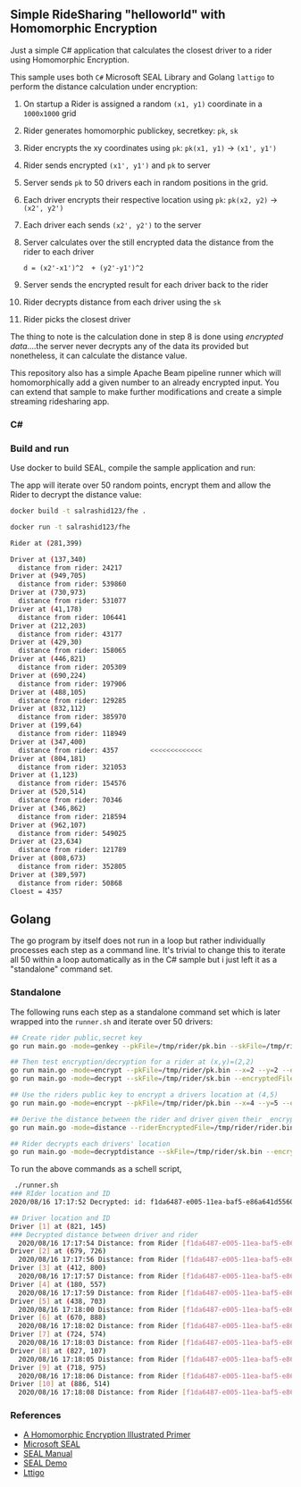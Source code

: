 ## Simple RideSharing "helloworld" with Homomorphic Encryption

Just a simple C# application that calculates the closest driver to a rider using Homomorphic Encryption.

This sample uses both `C#` Microsoft SEAL Library and Golang `lattigo` to perform the distance calculation under encryption:

1. On startup a Rider is assigned a random `(x1, y1)` coordinate in a `1000x1000` grid
2. Rider generates homomorphic publickey, secretkey:  `pk`, `sk`
3. Rider encrypts the xy coordinates using `pk`:  `pk(x1, y1)` -> `(x1', y1')`
4. Rider sends encrypted `(x1', y1')`  and `pk` to server
5. Server sends `pk` to 50 drivers each in random positions in the grid.
6. Each driver encrypts their respective location using `pk`: `pk(x2, y2)` -> `(x2', y2')`
7. Each driver each sends `(x2', y2')` to the server
8. Server calculates over the still encrypted data the distance from the rider to each driver

   `d = (x2'-x1')^2  + (y2'-y1')^2`  

9. Server sends the encrypted result for each driver back to the rider
10. Rider decrypts distance from each driver using the `sk` 
11. Rider picks the closest driver

The thing to note is the calculation done in step 8 is done using _encrypted data_....the server never decrypts any of the data its provided but nonetheless, it can calculate the distance value.

This repository also has a simple Apache Beam pipeline runner which will homomorphically add a given number to an already encrypted input.  You can extend that sample to make further modifications and create a simple streaming ridesharing app.

### C#

### Build and run

Use docker to build SEAL, compile the sample application and run:

The app will iterate over 50 random points, encrypt them and allow the Rider to decrypt the distance value:

```bash
docker build -t salrashid123/fhe .

docker run -t salrashid123/fhe

Rider at (281,399)

Driver at (137,340)
  distance from rider: 24217
Driver at (949,705)
  distance from rider: 539860
Driver at (730,973)
  distance from rider: 531077
Driver at (41,178)
  distance from rider: 106441
Driver at (212,203)
  distance from rider: 43177
Driver at (429,30)
  distance from rider: 158065
Driver at (446,821)
  distance from rider: 205309
Driver at (690,224)
  distance from rider: 197906
Driver at (488,105)
  distance from rider: 129285
Driver at (832,112)
  distance from rider: 385970
Driver at (199,64)
  distance from rider: 118949
Driver at (347,400)
  distance from rider: 4357        <<<<<<<<<<<<<
Driver at (804,181)
  distance from rider: 321053
Driver at (1,123)
  distance from rider: 154576
Driver at (520,514)
  distance from rider: 70346
Driver at (346,862)
  distance from rider: 218594
Driver at (962,107)
  distance from rider: 549025
Driver at (23,634)
  distance from rider: 121789
Driver at (808,673)
  distance from rider: 352805
Driver at (389,597)
  distance from rider: 50868
Cloest = 4357

```

## Golang

The go program by itself does not run in a loop but rather individually processes each step as a command line.  It's trivial to change this to iterate all 50 within a loop automatically as in the C# sample but i just left it as a "standalone" command set.

### Standalone

The following runs each step as a standalone command set which is later wrapped into the `runner.sh` and iterate over 50 drivers:
```bash
## Create rider public,secret key
go run main.go -mode=genkey --pkFile=/tmp/rider/pk.bin --skFile=/tmp/rider/sk.bin

## Then test encryption/decryption for a rider at (x,y)=(2,2)
go run main.go -mode=encrypt --pkFile=/tmp/rider/pk.bin --x=2 --y=2 --encryptedFile=/tmp/rider/rider.bin
go run main.go -mode=decrypt --skFile=/tmp/rider/sk.bin --encryptedFile=/tmp/rider/rider.bin

## Use the riders public key to encrypt a drivers location at (4,5)
go run main.go -mode=encrypt --pkFile=/tmp/rider/pk.bin --x=4 --y=5 --encryptedFile=/tmp/drivers/1.bin

## Derive the distance between the rider and driver given their _encrypted_ values
go run main.go -mode=distance --riderEncryptedFile=/tmp/rider/rider.bin --driverEncryptedFile=/tmp/drivers/1.bin --encryptedFile=/tmp/distance/1.bin

## Rider decrypts each drivers' location
go run main.go -mode=decryptdistance --skFile=/tmp/rider/sk.bin --encryptedFile=/tmp/distance/1.bin
```

To run the above commands as a schell script,
```bash
 ./runner.sh 
### RIder location and ID
2020/08/16 17:17:52 Decrypted: id: f1da6487-e005-11ea-baf5-e86a641d5560, (323,95)

## Driver location and ID
Driver [1] at (821, 145)
### Decrypted distance between driver and rider
  2020/08/16 17:17:54 Distance: from Rider [f1da6487-e005-11ea-baf5-e86a641d5560] --> Driver [f26cc4e7-e005-11ea-bc51-e86a641d5560]  (53893)
Driver [2] at (679, 726)
  2020/08/16 17:17:56 Distance: from Rider [f1da6487-e005-11ea-baf5-e86a641d5560] --> Driver [f35334df-e005-11ea-b9be-e86a641d5560]  (601)  <<<<<
Driver [3] at (412, 800)
  2020/08/16 17:17:57 Distance: from Rider [f1da6487-e005-11ea-baf5-e86a641d5560] --> Driver [f4517dc8-e005-11ea-add5-e86a641d5560]  (46187)
Driver [4] at (180, 557)
  2020/08/16 17:17:59 Distance: from Rider [f1da6487-e005-11ea-baf5-e86a641d5560] --> Driver [f53bb22b-e005-11ea-8e35-e86a641d5560]  (37282)
Driver [5] at (438, 703)
  2020/08/16 17:18:00 Distance: from Rider [f1da6487-e005-11ea-baf5-e86a641d5560] --> Driver [f629c73a-e005-11ea-8e46-e86a641d5560]  (55204)
Driver [6] at (670, 888)
  2020/08/16 17:18:02 Distance: from Rider [f1da6487-e005-11ea-baf5-e86a641d5560] --> Driver [f711526b-e005-11ea-b47f-e86a641d5560]  (28351)
Driver [7] at (724, 574)
  2020/08/16 17:18:03 Distance: from Rider [f1da6487-e005-11ea-baf5-e86a641d5560] --> Driver [f7e10d6c-e005-11ea-a901-e86a641d5560]  (62557)
Driver [8] at (827, 107)
  2020/08/16 17:18:05 Distance: from Rider [f1da6487-e005-11ea-baf5-e86a641d5560] --> Driver [f8bde225-e005-11ea-b0b7-e86a641d5560]  (57549)
Driver [9] at (718, 975)
  2020/08/16 17:18:06 Distance: from Rider [f1da6487-e005-11ea-baf5-e86a641d5560] --> Driver [f99c6359-e005-11ea-b50c-e86a641d5560]  (12907)
Driver [10] at (886, 514)
  2020/08/16 17:18:08 Distance: from Rider [f1da6487-e005-11ea-baf5-e86a641d5560] --> Driver [faa55930-e005-11ea-8d91-e86a641d5560]  (33771)
```


### References

- [A Homomorphic Encryption Illustrated Primer](https://blog.n1analytics.com/homomorphic-encryption-illustrated-primer/)
- [Microsoft SEAL](https://github.com/microsoft/SEAL)
- [SEAL Manual](https://www.microsoft.com/en-us/research/uploads/prod/2017/11/sealmanual-2-3-1.pdf)
- [SEAL Demo](https://github.com/microsoft/SEAL-Demo)
- [Lttigo](https://github.com/ldsec/lattigo)

